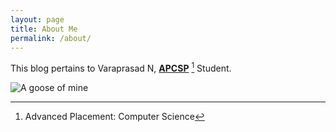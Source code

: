 ```yaml
---
layout: page
title: About Me
permalink: /about/
---
```


This blog pertains to Varaprasad N, **[APCSP](https://github.com/fastai/fastpages)** [^1] Student.

![]({{site.baseurl}}/images/itsagoose.png "A goose of mine")

[^1]: Advanced Placement: Computer Science
